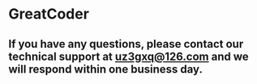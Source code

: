 # GreatCoder
## If you have any questions, please contact our technical support at uz3gxq@126.com and we will respond within one business day.
